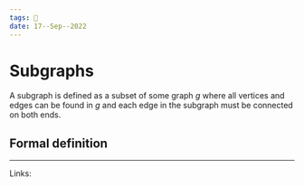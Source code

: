 ```yaml
---
tags: 🌱
date: 17--Sep--2022
---
```


# Subgraphs

A subgraph is defined as a subset of some graph $g$ where all vertices and edges can be found in $g$ and each edge in the subgraph must be connected on both ends.

## Formal definition


---
Links: 